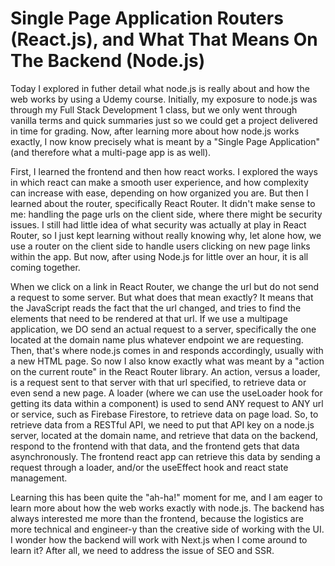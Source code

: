 # Single Page Application Routers (React.js), and What That Means On The Backend (Node.js)

Today I explored in futher detail what node.js is really about and how the web works by using a Udemy course. Initially, my exposure to node.js was through my Full Stack Development 1 class, but we only went through vanilla terms and quick summaries just so we could get a project delivered in time for grading. Now, after learning more about how node.js works exactly, I now know precisely what is meant by a "Single Page Application" (and therefore what a multi-page app is as well).

First, I learned the frontend and then how react works. I explored the ways in which react can make a smooth user experience, and how complexity can increase with ease, depending on how organized you are. But then I learned about the router, specifically React Router. It didn't make sense to me: handling the page urls on the client side, where there might be security issues. I still had little idea of what security was actually at play in React Router, so I just kept learning without really knowing why, let alone how, we use a router on the client side to handle users clicking on new page links within the app. But now, after using Node.js for little over an hour, it is all coming together.

When we click on a link in React Router, we change the url but do not send a request to some server. But what does that mean exactly? It means that the JavaScript reads the fact that the url changed, and tries to find the elements that need to be rendered at that url. If we use a multipage application, we DO send an actual request to a server, specifically the one located at the domain name plus whatever endpoint we are requesting. Then, that's where node.js comes in and responds accordingly, usually with a new HTML page. So now I also know exactly what was meant by a "action on the current route" in the React Router library. An action, versus a loader, is a request sent to that server with that url specified, to retrieve data or even send a new page. A loader (where we can use the useLoader hook for getting its data within a component) is used to send ANY request to ANY url or service, such as Firebase Firestore, to retrieve data on page load. So, to retrieve data from a RESTful API, we need to put that API key on a node.js server, located at the domain name, and retrieve that data on the backend, respond to the frontend with that data, and the frontend gets that data asynchronously. The frontend react app can retrieve this data by sending a request through a loader, and/or the useEffect hook and react state management. 

Learning this has been quite the "ah-ha!" moment for me, and I am eager to learn more about how the web works exactly with node.js. The backend has always interested me more than the frontend, because the logistics are more technical and engineer-y than the creative side of working with the UI. I wonder how the backend will work with Next.js when I come around to learn it? After all, we need to address the issue of SEO and SSR. 
